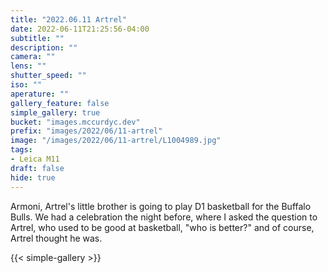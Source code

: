 ```yaml
---
title: "2022.06.11 Artrel"
date: 2022-06-11T21:25:56-04:00
subtitle: ""
description: ""
camera: ""
lens: ""
shutter_speed: ""
iso: ""
aperature: ""
gallery_feature: false
simple_gallery: true
bucket: "images.mccurdyc.dev"
prefix: "images/2022/06/11-artrel"
image: "/images/2022/06/11-artrel/L1004989.jpg"
tags:
- Leica M11
draft: false
hide: true
---
```


Armoni, Artrel's little brother is going to play D1 basketball for the Buffalo Bulls.
We had a celebration the night before, where I asked the question to Artrel, who
used to be good at basketball, "who is better?" and of course, Artrel thought
he was.

{{< simple-gallery >}}
